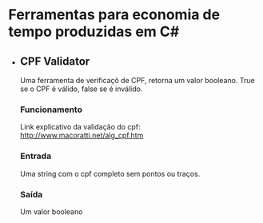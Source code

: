 # Ferramentas para economia de tempo produzidas em C#

* ## CPF Validator
    Uma ferramenta de verificaçõ de CPF, retorna um valor booleano. True se o CPF é válido, false se é inválido.

    ### Funcionamento
    Link explicativo da validação do cpf: http://www.macoratti.net/alg_cpf.htm

    ### Entrada
    Uma string com o cpf completo sem pontos ou traços.

    ### Saída
    Um valor booleano
